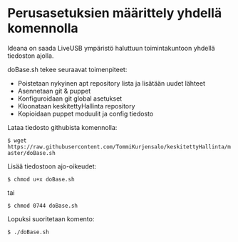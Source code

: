 # Perusasetuksien määrittely yhdellä komennolla

Ideana on saada LiveUSB ympäristö haluttuun toimintakuntoon yhdellä tiedoston ajolla.

doBase.sh tekee seuraavat toimenpiteet:
- Poistetaan nykyinen apt repository lista ja lisätään uudet lähteet
- Asennetaan git & puppet
- Konfiguroidaan git global asetukset
- Kloonataan keskitettyHallinta repository
- Kopioidaan puppet moduulit ja config tiedosto

Lataa tiedosto githubista komennolla:

`$ wget https://raw.githubusercontent.com/TommiKurjensalo/keskitettyHallinta/master/doBase.sh`

Lisää tiedostoon ajo-oikeudet: 

`$ chmod u+x doBase.sh` 

tai 

`$ chmod 0744 doBase.sh`

Lopuksi suoritetaan komento:

`$ ./doBase.sh`

